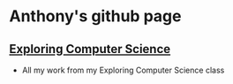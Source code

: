 # Anthony's github page 

## [Exploring Computer Science](https://github.com/18fadly-anthony/ECS)

- All my work from my Exploring Computer Science class
